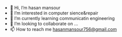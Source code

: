 - 👋 Hi, I’m hasan mansour
- 👀 I’m interested in computer sience&repair
- 🌱 I’m currently learning communicatin engineering
- 💞️ I’m looking to collaborate on ...
- 📫 How to reach me hasanmansour756@gmail.com

<!---
hasanmansour2312/hasanmansour2312 is a ✨ special ✨ repository because its `README.md` (this file) appears on your GitHub profile.
You can click the Preview link to take a look at your changes.
--->
